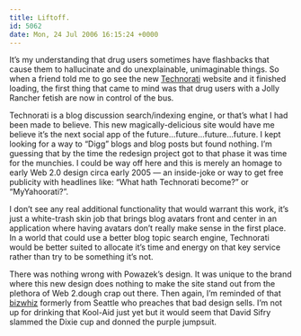 ```yaml
---
title: Liftoff.
id: 5062
date: Mon, 24 Jul 2006 16:15:24 +0000
---
```


It’s my understanding that drug users sometimes have flashbacks that cause them to hallucinate and do unexplainable, unimaginable things. So when a friend told me to go see the new [Technorati](http://www.technorati.com) website and it finished loading, the first thing that came to mind was that drug users with a Jolly Rancher fetish are now in control of the bus.  

Technorati is a blog discussion search/indexing engine, or that’s what I had been made to believe. This new magically-delicious site would have me believe it’s the next social app of the future…future…future…future. I kept looking for a way to “Digg” blogs and blog posts but found nothing. I’m guessing that by the time the redesign project got to that phase it was time for the munchies. I could be way off here and this is merely an homage to early Web 2.0 design circa early 2005 — an inside-joke or way to get free publicity with headlines like: “What hath Technorati become?” or “MyYahoorati?”.  

I don’t see any real additional functionality that would warrant this work, it’s just a white-trash skin job that brings blog avatars front and center in an application where having avatars don’t really make sense in the first place. In a world that could use a better blog topic search engine, Technorati would be better suited to allocate it’s time and energy on that key service rather than try to be something it’s not.  

There was nothing wrong with Powazek’s design. It was unique to the brand where this new design does nothing to make the site stand out from the plethora of Web 2.dough crap out there. Then again, I’m reminded of that [bizwhiz](http://scobleizer.wordpress.com/2006/07/24/zolis-running-a-poll-on-new-technorati/) formerly from Seattle who preaches that bad design sells. I’m not up for drinking that Kool-Aid just yet but it would seem that David Sifry slammed the Dixie cup and donned the purple jumpsuit.





